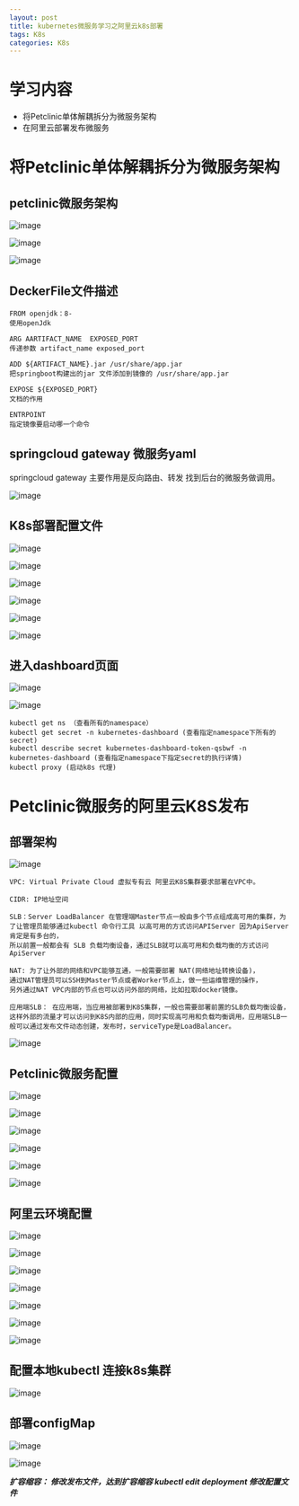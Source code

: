 ```yaml
---
layout: post
title: kubernetes微服务学习之阿里云k8s部署
tags: K8s
categories: K8s
---
```

# 学习内容
- 将Petclinic单体解耦拆分为微服务架构
- 在阿里云部署发布微服务

# 将Petclinic单体解耦拆分为微服务架构
## petclinic微服务架构
![image](http://oss.longmarch.work/k8s-5-1.png)

![image](http://oss.longmarch.work/k8s-5-2.png)

![image](http://oss.longmarch.work/k8s-5-3.png)

## DeckerFile文件描述
```sheel
FROM openjdk：8-
使用openJdk

ARG AARTIFACT_NAME  EXPOSED_PORT
传递参数 artifact_name exposed_port

ADD ${ARTIFACT_NAME}.jar /usr/share/app.jar 
把springboot构建出的jar 文件添加到镜像的 /usr/share/app.jar  

EXPOSE ${EXPOSED_PORT}
文档的作用

ENTRPOINT 
指定镜像要启动哪一个命令
```
## springcloud gateway 微服务yaml
springcloud gateway  主要作用是反向路由、转发 找到后台的微服务做调用。

![image](http://oss.longmarch.work/k8s-5-4.png)

## K8s部署配置文件

![image](http://oss.longmarch.work/k8s-5-5.png)

![image](http://oss.longmarch.work/k8s-5-6.png)

![image](http://oss.longmarch.work/k8s-5-7.png)

![image](http://oss.longmarch.work/k8s-5-8.png)

![image](http://oss.longmarch.work/k8s-5-9.png)

![image](http://oss.longmarch.work/k8s-5-10.png)

## 进入dashboard页面
![image](http://oss.longmarch.work/k8s-5-11.png)

![image](http://oss.longmarch.work/k8s-5-12.png)

```sheel
kubectl get ns （查看所有的namespace）
kubectl get secret -n kubernetes-dashboard (查看指定namespace下所有的secret)
kubectl describe secret kubernetes-dashboard-token-qsbwf -n kubernetes-dashboard (查看指定namespace下指定secret的执行详情)
kubectl proxy (启动k8s 代理)
```

# Petclinic微服务的阿里云K8S发布

## 部署架构
![image](http://oss.longmarch.work/k8s-5-13.png)

```doc
VPC: Virtual Private Cloud 虚拟专有云 阿里云K8S集群要求部署在VPC中。

CIDR: IP地址空间

SLB：Server LoadBalancer 在管理端Master节点一般由多个节点组成高可用的集群，为了让管理员能够通过kubectl 命令行工具 以高可用的方式访问APIServer 因为ApiServer肯定是有多台的，
所以前置一般都会有 SLB 负载均衡设备，通过SLB就可以高可用和负载均衡的方式访问ApiServer

NAT: 为了让外部的网络和VPC能够互通，一般需要部署 NAT(网络地址转换设备)，
通过NAT管理员可以SSH到Master节点或者Worker节点上，做一些运维管理的操作，
另外通过NAT VPC内部的节点也可以访问外部的网络，比如拉取docker镜像。

应用端SLB： 在应用端，当应用被部署到K8S集群，一般也需要部署前置的SLB负载均衡设备，
这样外部的流量才可以访问到K8S内部的应用，同时实现高可用和负载均衡调用，应用端SLB一般可以通过发布文件动态创建，发布时，serviceType是LoadBalancer。
```


![image](http://oss.longmarch.work/k8s-5-14.png)

## Petclinic微服务配置

![image](http://oss.longmarch.work/k8s-5-15.png)

![image](http://oss.longmarch.work/k8s-5-16.png)

![image](http://oss.longmarch.work/k8s-5-17.png)

![image](http://oss.longmarch.work/k8s-5-18.png)

![image](http://oss.longmarch.work/k8s-5-19.png)

![image](http://oss.longmarch.work/k8s-5-20.png)

## 阿里云环境配置

![image](http://oss.longmarch.work/k8s-5-21.png)

![image](http://oss.longmarch.work/k8s-5-22.png)

![image](http://oss.longmarch.work/k8s-5-23.png)

![image](http://oss.longmarch.work/k8s-5-24.png)

![image](http://oss.longmarch.work/k8s-5-25.png)

![image](http://oss.longmarch.work/k8s-5-26.png)

![image](http://oss.longmarch.work/k8s-5-27.png)

## 配置本地kubectl 连接k8s集群
![image](http://oss.longmarch.work/k8s-5-28.png)

## 部署configMap

![image](http://oss.longmarch.work/k8s-5-29.png)

![image](http://oss.longmarch.work/k8s-5-30.png)

***扩容缩容：
修改发布文件，达到扩容缩容
kubectl edit deployment 修改配置文件***

